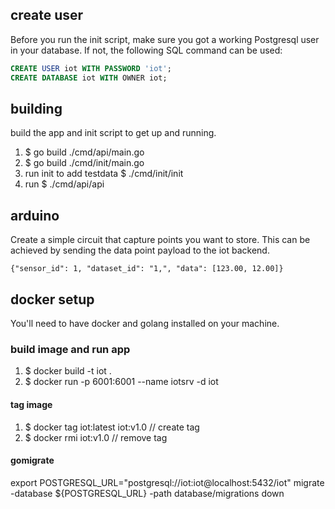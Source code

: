 ## create user

Before you run the init script, make sure you got a working Postgresql user in your database. If not, the following SQL command can be used:

```sql
CREATE USER iot WITH PASSWORD 'iot';
CREATE DATABASE iot WITH OWNER iot;
```

## building

build the app and init script to get up and running.

1. $ go build ./cmd/api/main.go
2. $ go build ./cmd/init/main.go
3. run init to add testdata $ ./cmd/init/init
4. run $ ./cmd/api/api

## arduino

Create a simple circuit that capture points you want to store.
This can be achieved by sending the data point payload to the iot backend.

```
{"sensor_id": 1, "dataset_id": "1,", "data": [123.00, 12.00]}
```

## docker setup

You'll need to have docker and golang installed on your machine.

### build image and run app

1. $ docker build -t iot .
2. $ docker run -p 6001:6001 --name iotsrv -d iot

#### tag image

1.  $ docker tag iot:latest iot:v1.0 // create tag
2.  $ docker rmi iot:v1.0 // remove tag

#### gomigrate

export POSTGRESQL_URL="postgresql://iot:iot@localhost:5432/iot"
migrate -database ${POSTGRESQL_URL} -path database/migrations down
